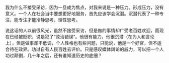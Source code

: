 我为什么不接受采访，因为一旦成为焦点，对我来说是一种压力。形成压力，没有意义。一个人在社会当中要想更好地服务，首先应该学会沉潜。沉潜代表了一种专注，能专注才能冷静思考、理性思考。

说这话的人以前很风光，虽然不接受采访，但是做的事情却广受老百姓欢迎，而现在已经被贬职，说是犯了“政治错误”。他很有能力，他很沉潜（在为人和言论上），但是做事却不低调，个人性格也有些问题，只能说，他是一个好官，但不适合待在政界。功过自有人民百姓去评价。只是感叹媒体舆论的威力，可以把一个人功过颠倒，几十年之后，还有谁知道历史的底细？